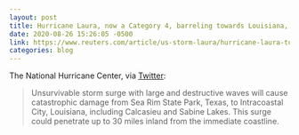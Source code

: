 ```yaml
---
layout: post
title: Hurricane Laura, now a Category 4, barreling towards Louisiana, Texas
date: 2020-08-26 15:26:05 -0500
link: https://www.reuters.com/article/us-storm-laura/hurricane-laura-to-cause-unsurvivable-storm-surge-on-u-s-gulf-coast-idUSKBN25M1Q1
categories: blog
---
```

The National Hurricane Center, via [Twitter](https://twitter.com/NHC_Atlantic/status/1298638836197548035):

>Unsurvivable storm surge with large and destructive waves will cause catastrophic damage from Sea Rim State Park, Texas, to Intracoastal City, Louisiana, including Calcasieu and Sabine Lakes. This surge could penetrate up to 30 miles inland from the immediate coastline. 